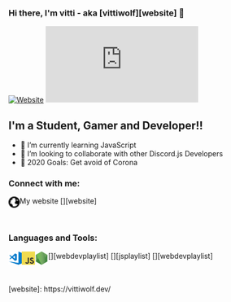 ### Hi there, I'm vitti - aka [vittiwolf][website] 👋

[![Website](https://img.shields.io/website?label=vittiwolf.dev&style=for-the-badge&url=https%3A%2F%2Fvittiwolf.dev)](https://vittiwolf.dev/)
[![discord](https://api.xiloe.fr/v1/badges/badge.php?id=717629560346116199)](https://github.com/vittiwolf)

## I'm a Student, Gamer and Developer!!

- 🌱 I’m currently learning JavaScript
- 👯 I’m looking to collaborate with other Discord.js Developers
- 🥅 2020 Goals: Get avoid of Corona


### Connect with me:

My website [<img align="left" alt="https://vittiwolf.dev/" width="22px" src="https://raw.githubusercontent.com/iconic/open-iconic/master/svg/globe.svg" />][website]

<br />

### Languages and Tools:

[<img align="left" alt="Visual Studio Code" width="26px" src="https://raw.githubusercontent.com/github/explore/80688e429a7d4ef2fca1e82350fe8e3517d3494d/topics/visual-studio-code/visual-studio-code.png" />][webdevplaylist]
[<img align="left" alt="JavaScript" width="26px" src="https://raw.githubusercontent.com/github/explore/80688e429a7d4ef2fca1e82350fe8e3517d3494d/topics/javascript/javascript.png" />][jsplaylist]
[<img align="left" alt="Node.js" width="26px" src="https://raw.githubusercontent.com/github/explore/80688e429a7d4ef2fca1e82350fe8e3517d3494d/topics/nodejs/nodejs.png" />][webdevplaylist]

<br />
<br />
[website]: https://vittiwolf.dev/
